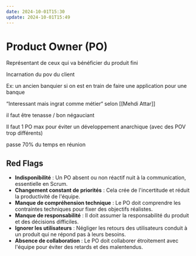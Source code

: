 ```yaml
---
date: 2024-10-01T15:30
update: 2024-10-01T15:49
---
```

# Product Owner (PO)

Représentant de ceux qui va bénéficier du produit fini 

Incarnation du pov du client

Ex: un ancien banquier si on est en train de faire une application pour une banque

“Interessant mais ingrat comme métier“ selon [[Mehdi Attar]]

il faut être tenasse / bon négauciant

Il faut 1 PO max pour éviter un développement anarchique (avec des POV trop différents)

passe 70% du temps en réunion

## Red Flags

- **Indisponibilité** : Un PO absent ou non réactif nuit à la communication, essentielle en Scrum.
- **Changement constant de priorités** : Cela crée de l'incertitude et réduit la productivité de l'équipe.
- **Manque de compréhension technique** : Le PO doit comprendre les contraintes techniques pour fixer des objectifs réalistes.
- **Manque de responsabilité** : Il doit assumer la responsabilité du produit et des décisions difficiles.
- **Ignorer les utilisateurs** : Négliger les retours des utilisateurs conduit à un produit qui ne répond pas à leurs besoins.
- **Absence de collaboration** : Le PO doit collaborer étroitement avec l'équipe pour éviter des retards et des malentendus.